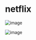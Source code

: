 # netflix


![image](https://github.com/user-attachments/assets/98df06c7-9318-4de3-b72e-fe490e3dbd0d)

![image](https://github.com/user-attachments/assets/eb84c290-2804-489e-b7a2-00e03393ab81)

